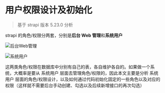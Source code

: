 # 用户权限设计及初始化

> 基于 strapi 版本 5.23.0 分析

strapi 的角色/权限分两套，分别是**后台 Web 管理**和**系统用户**

![后台Web管理](https://img.wangj.top/image.1ovric5545.webp)

![系统用户](https://img.wangj.top/image.7axhw77b3e.webp)

这两类角色/权限在数据库中分别有自己的表，各自维护各自的。如果做一个系统，大概率是要从 系统用户 层面去管理角色/权限的，因此本文主要是分析 系统用户 层面的角色/权限设计，以及如何通过代码初始化固定的一些角色以及对应的权限（这样就不需要后台手动创建、勾选以及后续新增接口的再次勾选）
